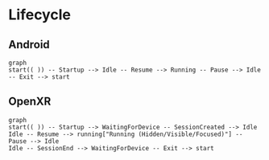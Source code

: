 # Lifecycle

## Android

```mermaid
graph
start(( )) -- Startup --> Idle -- Resume --> Running -- Pause --> Idle -- Exit --> start
```

## OpenXR

```mermaid
graph
start(( )) -- Startup --> WaitingForDevice -- SessionCreated --> Idle 
Idle -- Resume --> running["Running (Hidden/Visible/Focused)"] -- Pause --> Idle
Idle -- SessionEnd --> WaitingForDevice -- Exit --> start
```
